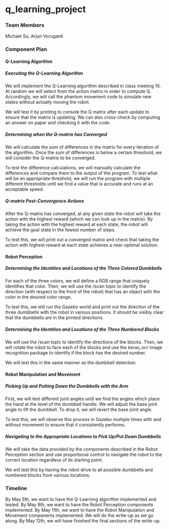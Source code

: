 # q_learning_project

### Team Members
Michael Su, Arjun Voruganti

### Component Plan
#### Q-Learning Algorithm
##### Executing the Q-Learning Algorithm
We will implement the Q-Learning algorithm described in class meeting 10. At random we will select from the action matrix in order to compute Q. Accordingly, we will call the phantom movement code to simulate new states without actually moving the robot. 

We will test it by printing to console the Q matrix after each update to ensure that the matrix is updating. We can also cross-check by computing an answer on paper and checking it with the code.

##### Determining when the Q-matrix has Converged
We will calculate the sum of differences in the matrix for every iteration of the algorithm.  Once the sum of differences is below a certain threshold, we will consider the Q-matrix to be converged.

To test the difference calculations, we will manually calculate the differences and compare them to the output of the program.  To test what will be an appropriate threshold, we will run the program with multiple different thresholds until we find a value that is accurate and runs at an acceptable speed.

##### Q-matrix Post-Convergence Actions
After the Q-matrix has converged, at any given state the robot will take the action with the highest reward (which we can look up in the matrix).  By taking the action with the highest reward at each state, the robot will achieve the goal state in the fewest number of steps.

To test this, we will print out a converged matrix and check that taking the action with highest reward at each state achieves a near-optimal solution.

#### Robot Perception
##### Determining the Identities and Locations of the Three Colored Dumbbells
For each of the three colors, we will define a RGB range that uniquely identifies that color.  Then, we will use the /scan topic to identify the direction (with respect to the front of the robot) that has an object with the color in the desired color range.

To test this, we will run the Gazebo world and print out the direction of the three dumbbells with the robot in various positions.  It should be visibly clear that the dumbbells are in the printed directions.

##### Determining the Identities and Locations of the Three Numbered Blocks
We will use the /scan topic to identify the directions of the blocks.  Then, we will rotate the robot to face each of the blocks and use the keras_ocr image recognition package to identify if the block has the desired number.

We will test this in the same manner as the dumbbell detection.

#### Robot Manipulation and Movement
##### Picking Up and Putting Down the Dumbbells with the Arm
First, we will test different joint angles until we find the angles which place the hand at the level of the dumbbell handle.  We will adjust the base joint angle to lift the dumbbell.  To drop it, we will revert the base joint angle.  

To test this, we will observe this process in Gazebo multiple times with and without movement to ensure that it consistently performs.

##### Navigating to the Appropriate Locations to Pick Up/Put Down Dumbbells
We will take the data provided by the components described in the Robot Perception section and use proportional control to navigate the robot to the correct location regardless of its starting point.

We will test this by having the robot drive to all possible dumbbells and numbered blocks from various locations.

### Timeline
By May 5th, we want to have the Q-Learning algorithm implemented and tested.  By May 8th, we want to have the Robot Perception components implemented.  By May 11th, we want to have the Robot Manipulation and Movement components implemented.  We will do the write-up as we go along.  By May 12th, we will have finished the final sections of the write-up.
